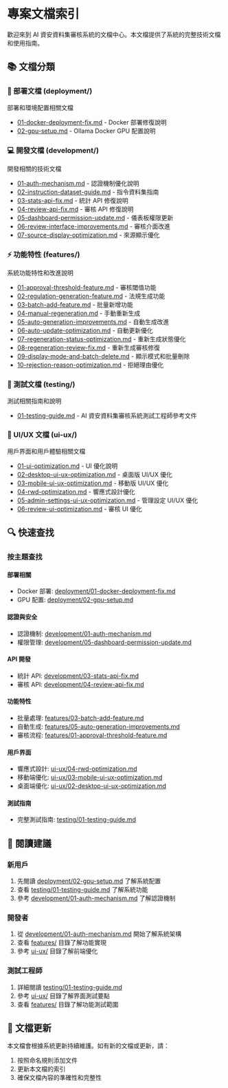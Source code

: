 # 專案文檔索引

歡迎來到 AI 資安資料集審核系統的文檔中心。本文檔提供了系統的完整技術文檔和使用指南。

## 📚 文檔分類

### 🚀 部署文檔 (deployment/)
部署和環境配置相關文檔

- [01-docker-deployment-fix.md](deployment/01-docker-deployment-fix.md) - Docker 部署修復說明
- [02-gpu-setup.md](deployment/02-gpu-setup.md) - Ollama Docker GPU 配置說明

### 💻 開發文檔 (development/)
開發相關的技術文檔

- [01-auth-mechanism.md](development/01-auth-mechanism.md) - 認證機制優化說明
- [02-instruction-dataset-guide.md](development/02-instruction-dataset-guide.md) - 指令資料集指南
- [03-stats-api-fix.md](development/03-stats-api-fix.md) - 統計 API 修復說明
- [04-review-api-fix.md](development/04-review-api-fix.md) - 審核 API 修復說明
- [05-dashboard-permission-update.md](development/05-dashboard-permission-update.md) - 儀表板權限更新
- [06-review-interface-improvements.md](development/06-review-interface-improvements.md) - 審核介面改進
- [07-source-display-optimization.md](development/07-source-display-optimization.md) - 來源顯示優化

### ⚡ 功能特性 (features/)
系統功能特性和改進說明

- [01-approval-threshold-feature.md](features/01-approval-threshold-feature.md) - 審核閾值功能
- [02-regulation-generation-feature.md](features/02-regulation-generation-feature.md) - 法規生成功能
- [03-batch-add-feature.md](features/03-batch-add-feature.md) - 批量新增功能
- [04-manual-regeneration.md](features/04-manual-regeneration.md) - 手動重新生成
- [05-auto-generation-improvements.md](features/05-auto-generation-improvements.md) - 自動生成改進
- [06-auto-update-optimization.md](features/06-auto-update-optimization.md) - 自動更新優化
- [07-regeneration-status-optimization.md](features/07-regeneration-status-optimization.md) - 重新生成狀態優化
- [08-regeneration-review-fix.md](features/08-regeneration-review-fix.md) - 重新生成審核修復
- [09-display-mode-and-batch-delete.md](features/09-display-mode-and-batch-delete.md) - 顯示模式和批量刪除
- [10-rejection-reason-optimization.md](features/10-rejection-reason-optimization.md) - 拒絕理由優化

### 🧪 測試文檔 (testing/)
測試相關指南和說明

- [01-testing-guide.md](testing/01-testing-guide.md) - AI 資安資料集審核系統測試工程師參考文件

### 🎨 UI/UX 文檔 (ui-ux/)
用戶界面和用戶體驗相關文檔

- [01-ui-optimization.md](ui-ux/01-ui-optimization.md) - UI 優化說明
- [02-desktop-ui-ux-optimization.md](ui-ux/02-desktop-ui-ux-optimization.md) - 桌面版 UI/UX 優化
- [03-mobile-ui-ux-optimization.md](ui-ux/03-mobile-ui-ux-optimization.md) - 移動版 UI/UX 優化
- [04-rwd-optimization.md](ui-ux/04-rwd-optimization.md) - 響應式設計優化
- [05-admin-settings-ui-ux-optimization.md](ui-ux/05-admin-settings-ui-ux-optimization.md) - 管理設定 UI/UX 優化
- [06-review-ui-optimization.md](ui-ux/06-review-ui-optimization.md) - 審核 UI 優化

## 🔍 快速查找

### 按主題查找

#### 部署相關
- Docker 部署: [deployment/01-docker-deployment-fix.md](deployment/01-docker-deployment-fix.md)
- GPU 配置: [deployment/02-gpu-setup.md](deployment/02-gpu-setup.md)

#### 認證與安全
- 認證機制: [development/01-auth-mechanism.md](development/01-auth-mechanism.md)
- 權限管理: [development/05-dashboard-permission-update.md](development/05-dashboard-permission-update.md)

#### API 開發
- 統計 API: [development/03-stats-api-fix.md](development/03-stats-api-fix.md)
- 審核 API: [development/04-review-api-fix.md](development/04-review-api-fix.md)

#### 功能特性
- 批量處理: [features/03-batch-add-feature.md](features/03-batch-add-feature.md)
- 自動生成: [features/05-auto-generation-improvements.md](features/05-auto-generation-improvements.md)
- 審核流程: [features/01-approval-threshold-feature.md](features/01-approval-threshold-feature.md)

#### 用戶界面
- 響應式設計: [ui-ux/04-rwd-optimization.md](ui-ux/04-rwd-optimization.md)
- 移動端優化: [ui-ux/03-mobile-ui-ux-optimization.md](ui-ux/03-mobile-ui-ux-optimization.md)
- 桌面端優化: [ui-ux/02-desktop-ui-ux-optimization.md](ui-ux/02-desktop-ui-ux-optimization.md)

#### 測試指南
- 完整測試指南: [testing/01-testing-guide.md](testing/01-testing-guide.md)

## 📖 閱讀建議

### 新用戶
1. 先閱讀 [deployment/02-gpu-setup.md](deployment/02-gpu-setup.md) 了解系統配置
2. 查看 [testing/01-testing-guide.md](testing/01-testing-guide.md) 了解系統功能
3. 參考 [development/01-auth-mechanism.md](development/01-auth-mechanism.md) 了解認證機制

### 開發者
1. 從 [development/01-auth-mechanism.md](development/01-auth-mechanism.md) 開始了解系統架構
2. 查看 [features/](features/) 目錄了解功能實現
3. 參考 [ui-ux/](ui-ux/) 目錄了解前端優化

### 測試工程師
1. 詳細閱讀 [testing/01-testing-guide.md](testing/01-testing-guide.md)
2. 參考 [ui-ux/](ui-ux/) 目錄了解界面測試要點
3. 查看 [features/](features/) 目錄了解功能測試範圍

## 🔄 文檔更新

本文檔會根據系統更新持續維護。如有新的文檔或更新，請：
1. 按照命名規則添加文件
2. 更新本文檔的索引
3. 確保文檔內容的準確性和完整性
